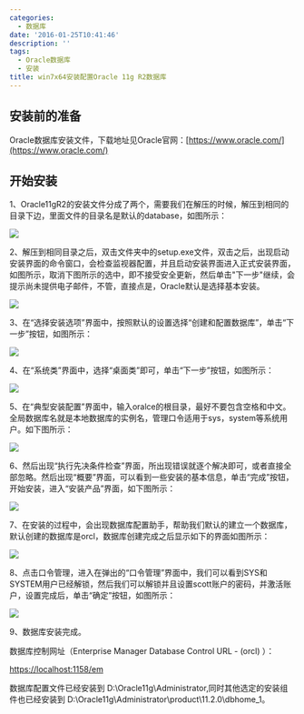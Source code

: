 ```yaml
---
categories:
  - 数据库
date: '2016-01-25T10:41:46'
description: ''
tags:
  - Oracle数据库
  - 安装
title: win7x64安装配置Oracle 11g R2数据库
---
```




## 安装前的准备

Oracle数据库安装文件，下载地址见Oracle官网：[https://www.oracle.com/](https://www.oracle.com/)

## 开始安装

1、Oracle11gR2的安装文件分成了两个，需要我们在解压的时候，解压到相同的目录下边，里面文件的目录名是默认的database，如图所示：

![](https://flowsnow.oss-cn-shanghai.aliyuncs.com/history/Oracle-oracle%E6%95%B0%E6%8D%AE%E5%BA%93%E5%AE%89%E8%A3%85%E5%8C%85.jpg)



2、解压到相同目录之后，双击文件夹中的setup.exe文件，双击之后，出现启动安装界面的命令窗口，会检查监视器配置，并且启动安装界面进入正式安装界面，如图所示，取消下图所示的选中，即不接受安全更新，然后单击"下一步"继续，会提示尚未提供电子邮件，不管，直接点是，Oracle默认是选择基本安装。

![](https://flowsnow.oss-cn-shanghai.aliyuncs.com/history/Oracle-oracle%E6%AD%A3%E5%BC%8F%E5%AE%89%E8%A3%85%E7%95%8C%E9%9D%A2.jpg)



<!--more-->



3、在“选择安装选项”界面中，按照默认的设置选择“创建和配置数据库”，单击“下一步”按钮，如图所示：

![](https://flowsnow.oss-cn-shanghai.aliyuncs.com/history/Oracle-Oracle%E9%80%89%E6%8B%A9%E5%AE%89%E8%A3%85%E9%80%89%E9%A1%B9.jpg)



4、在“系统类”界面中，选择“桌面类”即可，单击“下一步”按钮，如图所示：

![](https://flowsnow.oss-cn-shanghai.aliyuncs.com/history/Oracle-Oracle%E7%B3%BB%E7%BB%9F%E7%B1%BB.jpg)



5、在“典型安装配置”界面中，输入oralce的根目录，最好不要包含空格和中文。全局数据库名就是本地数据库的实例名，管理口令适用于sys，system等系统用户。如下图所示：

![](https://flowsnow.oss-cn-shanghai.aliyuncs.com/history/Oracle-Oracle%E5%85%B8%E5%9E%8B%E5%AE%89%E8%A3%85.jpg)



6、然后出现“执行先决条件检查”界面，所出现错误就逐个解决即可，或者直接全部忽略。然后出现“概要”界面，可以看到一些安装的基本信息，单击“完成”按钮，开始安装，进入“安装产品”界面，如下图所示：

![](https://flowsnow.oss-cn-shanghai.aliyuncs.com/history/Oracle-Oracle%E4%BA%A7%E5%93%81%E5%AE%89%E8%A3%85%E8%BF%87%E7%A8%8B.jpg)



7、在安装的过程中，会出现数据库配置助手，帮助我们默认的建立一个数据库，默认创建的数据库是orcl，数据库创建完成之后显示如下的界面如图所示：

![](https://flowsnow.oss-cn-shanghai.aliyuncs.com/history/Oracle-Oracle%E6%95%B0%E6%8D%AE%E5%BA%93%E9%85%8D%E7%BD%AE%E5%8A%A9%E6%89%8B%E7%95%8C%E9%9D%A2.jpg)

8、点击口令管理，进入在弹出的“口令管理”界面中，我们可以看到SYS和SYSTEM用户已经解锁，然后我们可以解锁并且设置scott账户的密码，并激活账户，设置完成后，单击“确定”按钮，如图所示：

![](https://flowsnow.oss-cn-shanghai.aliyuncs.com/history/Oracle-Oracle%E5%8F%A3%E4%BB%A4%E7%AE%A1%E7%90%86%E7%95%8C%E9%9D%A2.jpg)



9、数据库安装完成。

数据库控制网址（Enterprise Manager Database Control URL - (orcl) ）：

[https://localhost:1158/em](https://localhost:1158/em)

数据库配置文件已经安装到 D:\Oracle11g\Administrator,同时其他选定的安装组件也已经安装到 D:\Oracle11g\Administrator\product\11.2.0\dbhome_1。